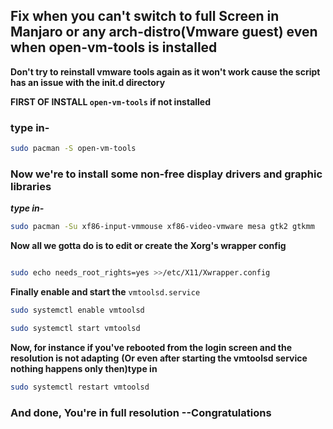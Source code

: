 ## **Fix when you can't switch to full Screen in Manjaro or any arch-distro(Vmware guest) even when open-vm-tools is installed**

**Don't try to reinstall vmware tools again as it won't work cause the script has an issue with the init.d directory**

**FIRST OF INSTALL ``open-vm-tools`` if not installed** 

### type in-

```bash
sudo pacman -S open-vm-tools
```
### Now we're to install some non-free display drivers and graphic libraries

***type in-***

```bash
sudo pacman -Su xf86-input-vmmouse xf86-video-vmware mesa gtk2 gtkmm
```
**Now all we gotta do is to edit or create the Xorg's wrapper config** 

```bash

sudo echo needs_root_rights=yes >>/etc/X11/Xwrapper.config
```

**Finally enable and start the** ``vmtoolsd.service``

```zsh
sudo systemctl enable vmtoolsd

sudo systemctl start vmtoolsd
```

**Now, for instance if you've rebooted from the login screen and the resolution is not adapting**
**(Or even after starting the vmtoolsd service nothing happens only then)type in**

```zsh
sudo systemctl restart vmtoolsd
```

### And done, You're in full resolution --Congratulations
